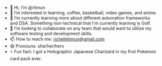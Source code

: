 - 👋 Hi, I’m @rlimun
- 👀 I’m interested in learning, coffee, basketball, video games, and anime.
- 🌱 I’m currently learning more about different automation frameworks and DSA. Something non-technical that I'm currently learning is Golf.
- 💞️ I’m looking to collaborate on any team that would want to utilize my software testing and development skills.
- 📫 How to reach me: richellelimun@gmail.com
- 😄 Pronouns: she/her/hers
- ⚡ Fun fact: I got a Holographic Japanese Charizard in my first Pokemon card pack ever.

<!---
rlimun/rlimun is a ✨ special ✨ repository because its `README.md` (this file) appears on your GitHub profile.
You can click the Preview link to take a look at your changes.
--->
